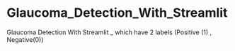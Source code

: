 # Glaucoma_Detection_With_Streamlit
Glaucoma Detection With Streamlit _ which have 2 labels (Positive (1) , Negative(0))
